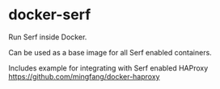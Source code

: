 docker-serf
===========

Run Serf inside Docker.

Can be used as a base image for all Serf enabled containers.

Includes example for integrating with Serf enabled HAProxy https://github.com/mingfang/docker-haproxy

